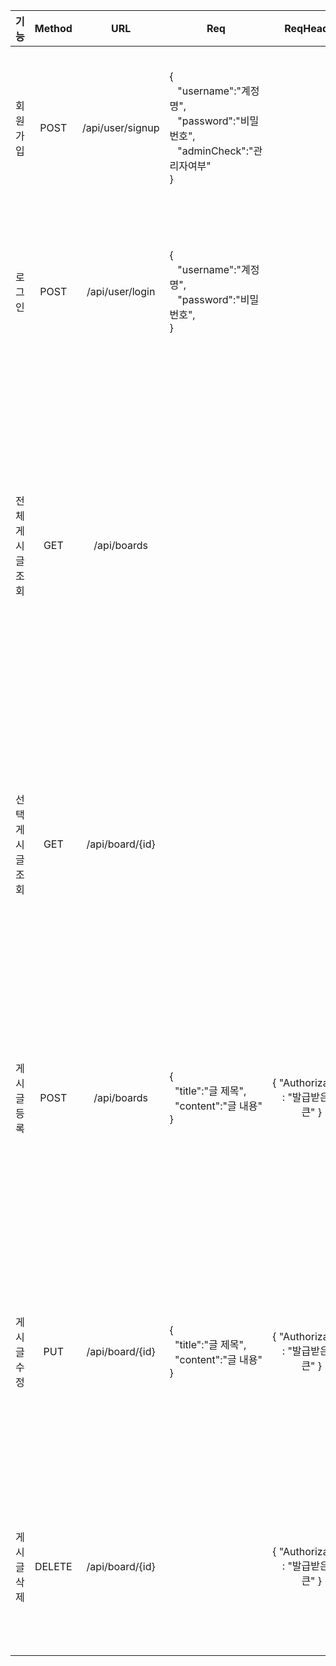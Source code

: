 | 기능 | Method | URL | Req | ReqHeader| Res | ResHeader|
| :-------:| :---: | :---: | --- | :----: | --- | --- |
|회원가입| POST | /api/user/signup| {<br>&nbsp;&nbsp;&nbsp;"username":"계정명",<br>&nbsp;&nbsp;&nbsp;"password":"비밀번호",<br>&nbsp;&nbsp;&nbsp;"adminCheck":"관리자여부"<br>}||200 : <br>{<br>&nbsp;&nbsp;"statusCode": 200,<br>&nbsp;&nbsp;"statusMsg": "가입 완료"<br>}<br>400 : <br>{<br>&nbsp;&nbsp;"statusCode": 400,<br>&nbsp;&nbsp;"statusMsg": "Error 메세지"<br>}||
|로그인| POST | /api/user/login| {<br>&nbsp;&nbsp;&nbsp;"username":"계정명",<br>&nbsp;&nbsp;&nbsp;"password":"비밀번호",<br>}||200 : <br>{<br>&nbsp;&nbsp;"statusCode": 200,<br>&nbsp;&nbsp;"statusMsg": "로그인 완료"<br>}<br>400 : <br>{<br>&nbsp;&nbsp;"statusCode": 400,<br>&nbsp;&nbsp;"statusMsg": "Error 메세지"<br>}|{&nbsp;"Authorization" : "발급받은 토큰"&nbsp;}|
|전체 게시글 조회 | GET | /api/boards | | | [<br>&nbsp;&nbsp;{<br>&nbsp;&nbsp;&nbsp;&nbsp;"id":2,<br>&nbsp;&nbsp;&nbsp;&nbsp;"title":"글제목",<br>&nbsp;&nbsp;&nbsp;&nbsp;"username":"작성자",<br>&nbsp;&nbsp;&nbsp;&nbsp;"content":"글내용",<br>&nbsp;&nbsp;&nbsp;&nbsp;"createdAt": "2022-07-25T12:43:01.226062”,<br>&nbsp;&nbsp;&nbsp;&nbsp;"modifiedAt": "2022-07-25T12:43:01.226062”,<br>&nbsp;&nbsp;}&nbsp;,<br>&nbsp;&nbsp;{<br>&nbsp;&nbsp;&nbsp;&nbsp;"id":1,<br>&nbsp;&nbsp;&nbsp;&nbsp;"title":"글제목",<br>&nbsp;&nbsp;&nbsp;&nbsp;"username":"작성자",<br>&nbsp;&nbsp;&nbsp;&nbsp;"content":"글내용",<br>&nbsp;&nbsp;&nbsp;&nbsp;"createdAt": "2022-07-25T12:43:01.226062”,<br>&nbsp;&nbsp;&nbsp;&nbsp;"modifiedAt": "2022-07-25T12:43:01.226062”,<br>&nbsp;&nbsp;}&nbsp;<br>] | 
| 선택 게시글 조회|GET | /api/board/{id} | ||200 : <br>{<br>&nbsp;&nbsp;"id":1,<br>&nbsp;&nbsp;"title":"글내용",<br>&nbsp;&nbsp;"username":"작성자",<br>&nbsp;&nbsp;"content":"글내용",<br>&nbsp;&nbsp;"createdAt": "2022-07-25T12:43:01.226062”,<br>&nbsp;&nbsp;"modifiedAt": "2022-07-25T12:43:01.226062”,<br>}<br>400 : <br>{<br>&nbsp;&nbsp;"statusCode": 400,<br>&nbsp;&nbsp;"statusMsg": "Error 메세지"<br>}||
| 게시글 등록| POST | /api/boards | {<br>&nbsp;&nbsp;"title":"글 제목",<br>&nbsp;&nbsp;"content":"글 내용"<br>}| {&nbsp;"Authorization" : "발급받은 토큰"&nbsp;}| 200 : <br>{<br>&nbsp;&nbsp;"id":1,<br>&nbsp;&nbsp;"title":"글 제목",<br>&nbsp;&nbsp;"username":"작성자",<br>&nbsp;&nbsp;"content":"글내용",<br>&nbsp;&nbsp;"createdAt": "2022-07-25T12:43:01.226062”,<br>&nbsp;&nbsp;"modifiedAt": "2022-07-25T12:43:01.226062”,<br>}<br>400 : <br>{<br>&nbsp;&nbsp;"statusCode": 400,<br>&nbsp;&nbsp;"statusMsg": "Error 메세지"<br>}|
|게시글 수정| PUT | /api/board/{id} | {<br>&nbsp;&nbsp;"title":"글 제목",<br>&nbsp;&nbsp;"content":"글 내용"<br>}|{&nbsp;"Authorization" : "발급받은 토큰"&nbsp;}|200 : <br>{<br>&nbsp;&nbsp;"id":1,<br>&nbsp;&nbsp;"title":"변경 제목",<br>&nbsp;&nbsp;"username":"작성자",<br>&nbsp;&nbsp;"content":"변경글내용",<br>&nbsp;&nbsp;"createdAt": "2022-07-25T12:43:01.226062”,<br>&nbsp;&nbsp;"modifiedAt": "2022-07-25T12:43:01.226062”,<br>}<br>400 : <br>{<br>&nbsp;&nbsp;"statusCode": 400,<br>&nbsp;&nbsp;"statusMsg": "Error 메세지"<br>} |
| 게시글 삭제| DELETE | /api/board/{id} | | {&nbsp;"Authorization" : "발급받은 토큰"&nbsp;}|<br>200:<br>{<br>"statusCode": 200,<br>&nbsp;&nbsp;"statusMsg": "삭제완료!"<br>}<br>400 : <br>{<br>&nbsp;&nbsp;"statusCode": 400,<br>&nbsp;&nbsp;"statusMsg": "Error 메세지"<br>} |